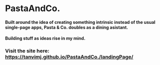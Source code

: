 # PastaAndCo.
#### Built around the idea of creating something intrinsic instead of the usual single-page apps, Pasta & Co. doubles as a dining asistant. 
#### Building stuff as ideas rise in my mind.
### Visit the site here: https://tanvimj.github.io/PastaAndCo./landingPage/
